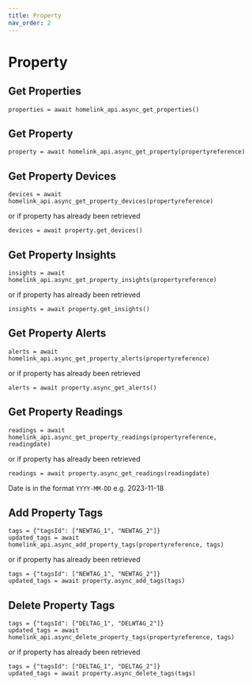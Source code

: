 ```yaml
---
title: Property
nav_order: 2
---
```


# Property

## Get Properties

```
properties = await homelink_api.async_get_properties()
```

## Get Property

```
property = await homelink_api.async_get_property(propertyreference)
```

## Get Property Devices

```
devices = await homelink_api.async_get_property_devices(propertyreference)
```

or if property has already been retrieved

``` 
devices = await property.get_devices()
```

## Get Property Insights

```
insights = await homelink_api.async_get_property_insights(propertyreference)
```

or if property has already been retrieved

``` 
insights = await property.get_insights()
```

## Get Property Alerts

```
alerts = await homelink_api.async_get_property_alerts(propertyreference)
```

or if property has already been retrieved

``` 
alerts = await property.async_get_alerts()
```

## Get Property Readings

```
readings = await homelink_api.async_get_property_readings(propertyreference, readingdate)
```

or if property has already been retrieved

``` 
readings = await property.async_get_readings(readingdate)
```

Date is in the format `YYYY-MM-DD` e.g. 2023-11-18

## Add Property Tags

```
tags = {"tagsId": ["NEWTAG_1", "NEWTAG_2"]}
updated_tags = await homelink_api.async_add_property_tags(propertyreference, tags)
```

or if property has already been retrieved

``` 
tags = {"tagsId": ["NEWTAG_1", "NEWTAG_2"]}
updated_tags = await property.async_add_tags(tags)
```

## Delete Property Tags

```
tags = {"tagsId": ["DELTAG_1", "DELWTAG_2"]}
updated_tags = await homelink_api.async_delete_property_tags(propertyreference, tags)
```

or if property has already been retrieved

``` 
tags = {"tagsId": ["DELTAG_1", "DELTAG_2"]}
updated_tags = await property.async_delete_tags(tags)
```
